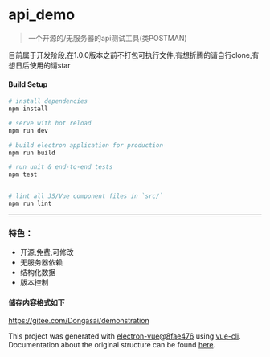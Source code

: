 # api_demo

> 一个开源的/无服务器的api测试工具(类POSTMAN)

目前属于开发阶段,在1.0.0版本之前不打包可执行文件,有想折腾的请自行clone,有想日后使用的请star


#### Build Setup

``` bash
# install dependencies
npm install

# serve with hot reload
npm run dev

# build electron application for production
npm run build

# run unit & end-to-end tests
npm test


# lint all JS/Vue component files in `src/`
npm run lint

```

---


### 特色：

* 开源,免费,可修改
* 无服务器依赖
* 结构化数据
* 版本控制

#### 储存内容格式如下
https://gitee.com/Dongasai/demonstration

This project was generated with [electron-vue](https://github.com/SimulatedGREG/electron-vue)@[8fae476](https://github.com/SimulatedGREG/electron-vue/tree/8fae4763e9d225d3691b627e83b9e09b56f6c935) using [vue-cli](https://github.com/vuejs/vue-cli). Documentation about the original structure can be found [here](https://simulatedgreg.gitbooks.io/electron-vue/content/index.html).

